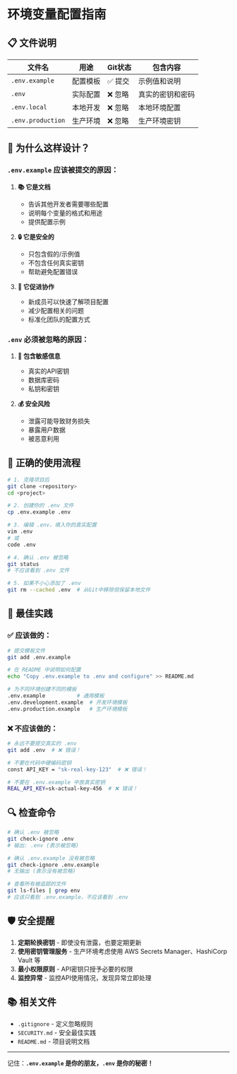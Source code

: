 # 环境变量配置指南

## 📋 文件说明

| 文件名 | 用途 | Git状态 | 包含内容 |
|--------|------|----------|----------|
| `.env.example` | 配置模板 | ✅ 提交 | 示例值和说明 |
| `.env` | 实际配置 | ❌ 忽略 | 真实的密钥和密码 |
| `.env.local` | 本地开发 | ❌ 忽略 | 本地环境配置 |
| `.env.production` | 生产环境 | ❌ 忽略 | 生产环境密钥 |

## 🔑 为什么这样设计？

### `.env.example` 应该被提交的原因：

1. **📚 它是文档**
   - 告诉其他开发者需要哪些配置
   - 说明每个变量的格式和用途
   - 提供配置示例

2. **🔒 它是安全的**
   - 只包含假的/示例值
   - 不包含任何真实密钥
   - 帮助避免配置错误

3. **🤝 它促进协作**
   - 新成员可以快速了解项目配置
   - 减少配置相关的问题
   - 标准化团队的配置方式

### `.env` 必须被忽略的原因：

1. **🚨 包含敏感信息**
   - 真实的API密钥
   - 数据库密码
   - 私钥和密钥

2. **💰 安全风险**
   - 泄露可能导致财务损失
   - 暴露用户数据
   - 被恶意利用

## 📝 正确的使用流程

```bash
# 1. 克隆项目后
git clone <repository>
cd <project>

# 2. 创建你的 .env 文件
cp .env.example .env

# 3. 编辑 .env，填入你的真实配置
vim .env
# 或
code .env

# 4. 确认 .env 被忽略
git status
# 不应该看到 .env 文件

# 5. 如果不小心添加了 .env
git rm --cached .env  # 从Git中移除但保留本地文件
```

## 🎯 最佳实践

### ✅ 应该做的：

```bash
# 提交模板文件
git add .env.example

# 在 README 中说明如何配置
echo "Copy .env.example to .env and configure" >> README.md

# 为不同环境创建不同的模板
.env.example          # 通用模板
.env.development.example  # 开发环境模板
.env.production.example   # 生产环境模板
```

### ❌ 不应该做的：

```bash
# 永远不要提交真实的 .env
git add .env  # ❌ 错误！

# 不要在代码中硬编码密钥
const API_KEY = "sk-real-key-123"  # ❌ 错误！

# 不要在 .env.example 中放真实密钥
REAL_API_KEY=sk-actual-key-456  # ❌ 错误！
```

## 🔍 检查命令

```bash
# 确认 .env 被忽略
git check-ignore .env
# 输出: .env (表示被忽略)

# 确认 .env.example 没有被忽略
git check-ignore .env.example
# 无输出 (表示没有被忽略)

# 查看所有被追踪的文件
git ls-files | grep env
# 应该只看到 .env.example，不应该看到 .env
```

## 🛡️ 安全提醒

1. **定期轮换密钥** - 即使没有泄露，也要定期更新
2. **使用密钥管理服务** - 生产环境考虑使用 AWS Secrets Manager、HashiCorp Vault 等
3. **最小权限原则** - API密钥只授予必要的权限
4. **监控异常** - 监控API使用情况，发现异常立即处理

## 📚 相关文件

- `.gitignore` - 定义忽略规则
- `SECURITY.md` - 安全最佳实践
- `README.md` - 项目说明文档

---

记住：**`.env.example` 是你的朋友，`.env` 是你的秘密！**